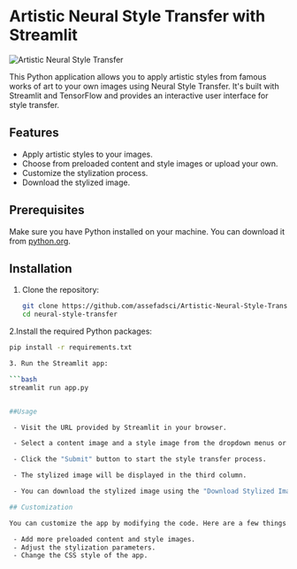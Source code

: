 # Artistic Neural Style Transfer with Streamlit

![Artistic Neural Style Transfer](https://img.shields.io/badge/Artistic%20Style%20Transfer-Streamlit-brightgreen)

This Python application allows you to apply artistic styles from famous works of art to your own images using Neural Style Transfer. It's built with Streamlit and TensorFlow and provides an interactive user interface for style transfer.

## Features

- Apply artistic styles to your images.
- Choose from preloaded content and style images or upload your own.
- Customize the stylization process.
- Download the stylized image.


## Prerequisites

Make sure you have Python installed on your machine. You can download it from [python.org](https://www.python.org/downloads/).

## Installation

1. Clone the repository:

   ```bash
   git clone https://github.com/assefadsci/Artistic-Neural-Style-Transfer.git
   cd neural-style-transfer

2.Install the required Python packages:

   ```bash
   pip install -r requirements.txt

3. Run the Streamlit app:

   ```bash
   streamlit run app.py


##Usage

	- Visit the URL provided by Streamlit in your browser.

	- Select a content image and a style image from the dropdown menus or upload your own custom images.

	- Click the "Submit" button to start the style transfer process.

	- The stylized image will be displayed in the third column.

	- You can download the stylized image using the "Download Stylized Image" button.

## Customization

You can customize the app by modifying the code. Here are a few things you can customize:

	- Add more preloaded content and style images.
	- Adjust the stylization parameters.
	- Change the CSS style of the app.































